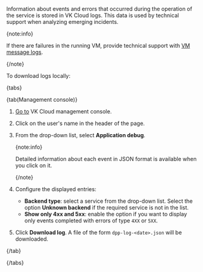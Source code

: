 Information about events and errors that occurred during the operation of the service is stored in VK Cloud logs. This data is used by technical support when analyzing emerging incidents.

{note:info}

If there are failures in the running VM, provide technical support with [VM message logs](/en/computing/iaas/instructions/vm/vm-console#vm_message_logs).

{/note}

To download logs locally:

{tabs}

{tab(Management console)}

1. [Go to](https://msk.cloud.vk.com/app/en) VK Cloud management console.
1. Click on the user's name in the header of the page.
1. From the drop-down list, select **Application debug**.

   {note:info}

   Detailed information about each event in JSON format is available when you click on it.

   {/note}

1. Configure the displayed entries:

   - **Backend type**: select a service from the drop-down list. Select the option **Unknown backend** if the required service is not in the list.
   - **Show only 4хх and 5хх**: enable the option if you want to display only events completed with errors of type `4XX` or `5XX`.

1. Click **Download log**. A file of the form `dpp-log-<date>.json` will be downloaded.

{/tab}

{/tabs}
